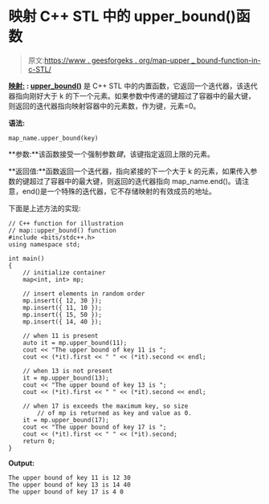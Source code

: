 # 映射 C++ STL 中的 upper_bound()函数

> 原文:[https://www . geesforgeks . org/map-upper _ bound-function-in-c-STL/](https://www.geeksforgeeks.org/map-upper_bound-function-in-c-stl/)

**[映射:](https://www.geeksforgeeks.org/map-associative-containers-the-c-standard-template-library-stl/) : [upper_bound()](https://www.geeksforgeeks.org/stdupper_bound-in-cpp/)** 是 C++ STL 中的内置函数，它返回一个迭代器，该迭代器指向刚好大于 k 的下一个元素。如果参数中传递的键超过了容器中的最大键，则返回的迭代器指向映射容器中的元素数，作为键，元素=0。

**语法:**

```
map_name.upper_bound(key)
```

**参数:**该函数接受一个强制参数*键*，该键指定返回上限的元素。

**返回值:**函数返回一个迭代器，指向紧接的下一个大于 k 的元素，如果传入参数的键超过了容器中的最大键，则返回的迭代器指向 map_name.end()。请注意，end()是一个特殊的迭代器，它不存储映射的有效成员的地址。

下面是上述方法的实现:

```
// C++ function for illustration
// map::upper_bound() function
#include <bits/stdc++.h>
using namespace std;

int main()
{
    // initialize container
    map<int, int> mp;

    // insert elements in random order
    mp.insert({ 12, 30 });
    mp.insert({ 11, 10 });
    mp.insert({ 15, 50 });
    mp.insert({ 14, 40 });

    // when 11 is present
    auto it = mp.upper_bound(11);
    cout << "The upper bound of key 11 is ";
    cout << (*it).first << " " << (*it).second << endl;

    // when 13 is not present
    it = mp.upper_bound(13);
    cout << "The upper bound of key 13 is ";
    cout << (*it).first << " " << (*it).second << endl;

    // when 17 is exceeds the maximum key, so size
        // of mp is returned as key and value as 0.
    it = mp.upper_bound(17);
    cout << "The upper bound of key 17 is ";
    cout << (*it).first << " " << (*it).second;
    return 0;
}
```

**Output:**

```
The upper bound of key 11 is 12 30
The upper bound of key 13 is 14 40
The upper bound of key 17 is 4 0

```